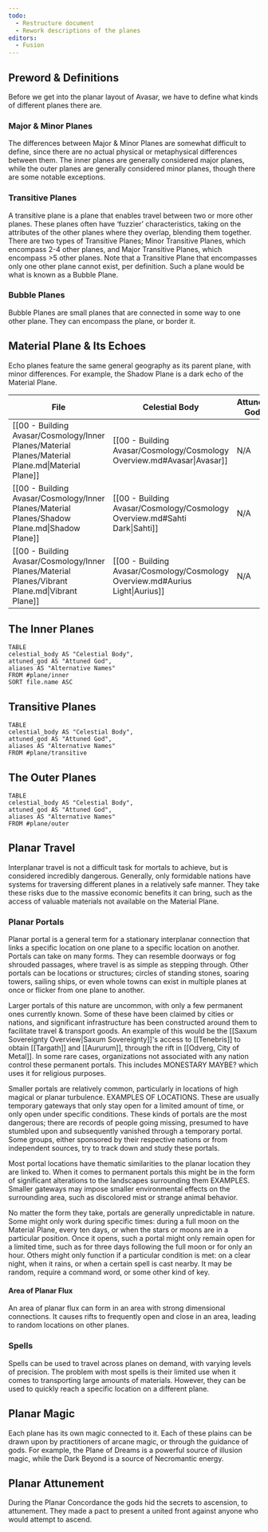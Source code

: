 ```yaml
---
todo:
  - Restructure document
  - Rework descriptions of the planes
editors:
  - Fusion
---
```

## Preword & Definitions
Before we get into the planar layout of Avasar, we have to define what kinds of different planes there are.
### Major & Minor Planes
The differences between Major & Minor Planes are somewhat difficult to define, since there are no actual physical or metaphysical differences between them. The inner planes are generally considered major planes, while the outer planes are generally considered minor planes, though there are some notable exceptions.
### Transitive Planes
A transitive plane is a plane that enables travel between two or more other planes. These planes often have ‘fuzzier’ characteristics, taking on the attributes of the other planes where they overlap, blending them together. There are two types of Transitive Planes; Minor Transitive Planes, which encompass 2-4 other planes, and Major Transitive Planes, which encompass >5 other planes. Note that a Transitive Plane that encompasses only one other plane cannot exist, per definition. Such a plane would be what is known as a Bubble Plane.
### Bubble Planes
Bubble Planes are small planes that are connected in some way to one other plane. They can encompass the plane, or border it.
## Material Plane & Its Echoes
Echo planes feature the same general geography as its parent plane, with minor differences. For example, the Shadow Plane is a dark echo of the Material Plane.
<!-- QueryToSerialize: TABLE celestial_body AS "Celestial Body", attuned_god AS "Attuned God", aliases AS "Alternative Names" FROM #plane/material SORT file.name ASC -->
<!-- SerializedQuery: TABLE celestial_body AS "Celestial Body", attuned_god AS "Attuned God", aliases AS "Alternative Names" FROM #plane/material SORT file.name ASC -->
| File                                                                                              | Celestial Body                                                                | Attuned God | Alternative Names                                     |
| ------------------------------------------------------------------------------------------------- | ----------------------------------------------------------------------------- | ----------- | ----------------------------------------------------- |
| [[00 - Building Avasar/Cosmology/Inner Planes/Material Planes/Material Plane.md\|Material Plane]] | [[00 - Building Avasar/Cosmology/Cosmology Overview.md#Avasar\|Avasar]]       | N/A         | <ul><li>Mortal Plane</li></ul>                        |
| [[00 - Building Avasar/Cosmology/Inner Planes/Material Planes/Shadow Plane.md\|Shadow Plane]]     | [[00 - Building Avasar/Cosmology/Cosmology Overview.md#Sahti Dark\|Sahti]]    | N/A         | <ul><li>The Eternal Twilight</li><li>Noctus</li></ul> |
| [[00 - Building Avasar/Cosmology/Inner Planes/Material Planes/Vibrant Plane.md\|Vibrant Plane]]   | [[00 - Building Avasar/Cosmology/Cosmology Overview.md#Aurius Light\|Aurius]] | N/A         | \-                                                    |
<!-- SerializedQuery END -->
## The Inner Planes
```dataview
TABLE
celestial_body AS "Celestial Body",
attuned_god AS "Attuned God",
aliases AS "Alternative Names"
FROM #plane/inner 
SORT file.name ASC
```
## Transitive Planes
```dataview
TABLE
celestial_body AS "Celestial Body",
attuned_god AS "Attuned God",
aliases AS "Alternative Names"
FROM #plane/transitive 
```
## The Outer Planes
```dataview
TABLE
celestial_body AS "Celestial Body",
attuned_god AS "Attuned God",
aliases AS "Alternative Names"
FROM #plane/outer 
```
## Planar Travel
Interplanar travel is not a difficult task for mortals to achieve, but is considered incredibly dangerous. Generally, only formidable nations have systems for traversing different planes in a relatively safe manner. They take these risks due to the massive economic benefits it can bring, such as the access of valuable materials not available on the Material Plane.
### Planar Portals
Planar portal is a general term for a stationary interplanar connection that links a specific location on one plane to a specific location on another. Portals can take on many forms. They can resemble doorways or fog shrouded passages, where travel is as simple as stepping through. Other portals can be locations or structures; circles of standing stones, soaring towers, sailing ships, or even whole towns can exist in multiple planes at once or flicker from one plane to another.

Larger portals of this nature are uncommon, with only a few permanent ones currently known. Some of these have been claimed by cities or nations, and significant infrastructure has been constructed around them to facilitate travel & transport goods. An example of this would be the [[Saxum Sovereignty Overview|Saxum Sovereignty]]'s access to [[Tenebris]] to obtain [[Targath]] and [[Aururum]], through the rift in [[Odverg, City of Metal]]. In some rare cases, organizations not associated with any nation control these permanent portals. This includes MONESTARY MAYBE? which uses it for religious purposes.

Smaller portals are relatively common, particularly in locations of high magical or planar turbulence. EXAMPLES OF LOCATIONS. These are usually temporary gateways that only stay open for a limited amount of time, or only open under specific conditions. These kinds of portals are the most dangerous; there are records of people going missing, presumed to have stumbled upon and subsequently vanished through a temporary portal. Some groups, either sponsored by their respective nations or from independent sources, try to track down and study these portals.

Most portal locations have thematic similarities to the planar location they are linked to. When it comes to permanent portals this might be in the form of significant alterations to the landscapes surrounding them EXAMPLES. Smaller gateways may impose smaller environmental effects on the surrounding area, such as discolored mist or strange animal behavior.

No matter the form they take, portals are generally unpredictable in nature. Some might only work during specific times: during a full moon on the Material Plane, every ten days, or when the stars or moons are in a particular position. Once it opens, such a portal might only remain open for a limited time, such as for three days following the full moon or for only an hour. Others might only function if a particular condition is met: on a clear night, when it rains, or when a certain spell is cast nearby. It may be random, require a command word, or some other kind of key.
#### Area of Planar Flux
An area of planar flux can form in an area with strong dimensional connections. It causes rifts to frequently open and close in an area, leading to random locations on other planes.
### Spells
Spells can be used to travel across planes on demand, with varying levels of precision. The problem with most spells is their limited use when it comes to transporting large amounts of materials. However, they can be used to quickly reach a specific location on a different plane.
## Planar Magic
Each plane has its own magic connected to it. Each of these plains can be drawn upon by practitioners of arcane magic, or through the guidance of gods. For example, the Plane of Dreams is a powerful source of illusion magic, while the Dark Beyond is a source of Necromantic energy.
## Planar Attunement
During the Planar Concordance the gods hid the secrets to ascension, to attunement. They made a pact to present a united front against anyone who would attempt to ascend.